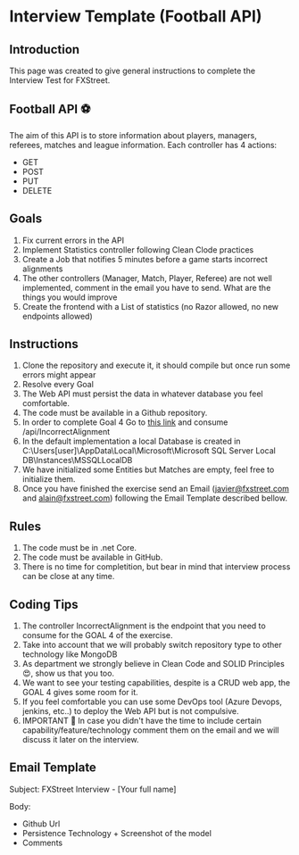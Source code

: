 # Interview Template (Football API)

## Introduction

This page was created to give general instructions to complete the Interview Test for FXStreet. 

## Football API :soccer:

The aim of this API is to store information about players, managers, referees, matches and league information. Each controller has 4 actions:

* GET
* POST
* PUT
* DELETE

## Goals

1. Fix current errors in the API
3. Implement Statistics controller following Clean Clode practices
4. Create a Job that notifies 5 minutes before a game starts incorrect alignments
5. The other controllers (Manager, Match, Player, Referee) are not well implemented, comment in the email you have to send. What are the things you would improve
6. Create the frontend with a List of statistics (no Razor allowed, no new endpoints allowed)

## Instructions

1. Clone the repository and execute it, it should compile but once run some errors might appear
2. Resolve every Goal 
3. The Web API must persist the data in whatever database you feel comfortable.
4. The code must be available in a Github repository.
5. In order to complete Goal 4 Go to [this link](http://interview-api.azurewebsites.net/swagger/index.html) and consume /api/IncorrectAlignment
6. In the default implementation a local Database is created in C:\Users\[user]\AppData\Local\Microsoft\Microsoft SQL Server Local DB\Instances\MSSQLLocalDB
7. We have initialized some Entities but Matches are empty, feel free to initialize them.
8. Once you have finished the exercise send an Email (javier@fxstreet.com and alain@fxstreet.com) following the Email Template described bellow.

## Rules

1. The code must be in .net Core.
2. The code must be available in GitHub.
4. There is no time for completition, but bear in mind that interview process can be close at any time.

## Coding Tips

1. The controller IncorrectAlignment is the endpoint that you need to consume for the GOAL 4 of the exercise.
2. Take into account that we will probably switch repository type to other technology like MongoDB
3. As department we strongly believe in Clean Code and SOLID Principles :heart_eyes:, show us that you too.
4. We want to see your testing capabilities, despite is a CRUD web app, the GOAL 4 gives some room for it.
5. If you feel comfortable you can use some DevOps tool (Azure Devops, jenkins, etc..) to deploy the Web API but is not compulsive.
6. IMPORTANT :running: In case you didn't have the time to include certain capability/feature/technology comment them on the email and we will discuss it later on the interview.

## Email Template

Subject: FXStreet Interview - [Your full name]

Body: 

* Github Url
* Persistence Technology + Screenshot of the model
* Comments
